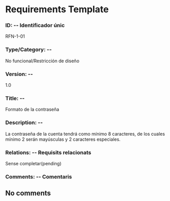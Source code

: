 # Requirements Template
### ID: -- Identificador únic
RFN-1-01
### Type/Category: -- 
No funcional/Restricción de diseño
### Version: -- 
1.0
### Title: --
Formato de la contraseña
### Description: --
La contraseña de la cuenta tendrá como mínimo 8 caracteres, de los cuales mínimo 2 serán mayúsculas y 2 caracteres especiales.
### Relations: -- Requisits relacionats
Sense completar(pending)
### Comments: -- Comentaris
No comments
---
